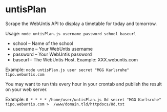 # untisPlan
Scrape the WebUntis API to display a timetable for today and tomorrow.

Usage: `node untisPlan.js username password school baseurl`

- school – Name of the school
- username – Your WebUntis username
- password – Your WebUntis password
- baseurl – The WebUntis Host. Example: XXX.webuntis.com

Example: `node untisPlan.js user secret "MGG Karlsruhe" tipo.webuntis.com`

You may want to run this every hour in your crontab and publish the result on your web server.

Example: 
`0 * * * * /home/user/untisPlan.js 8d secret "MGG Karlsruhe" tipo.webuntis.com >  /www/domain.tld/httpdocs/8d.txt`
